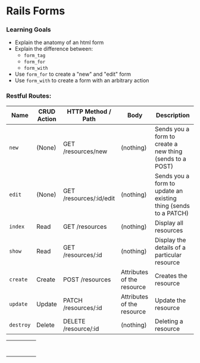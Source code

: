 # Rails Forms

### Learning Goals

- Explain the anatomy of an html form
- Explain the difference between:
  - `form_tag`
  - `form_for`
  - `form_with`
- Use `form_for` to create a "new" and "edit" form
- Use `form_with` to create a form with an arbitrary action





### Restful Routes:

| Name      | CRUD Action | HTTP Method / Path      | Body                       | Description                                                  |
| --------- | ----------- | ----------------------- | -------------------------- | ------------------------------------------------------------ |
| `new`     | (None)      | GET /resources/new      | (nothing)                  | Sends you a form to create a new thing (sends to a POST)     |
| `edit`    | (None)      | GET /resources/:id/edit | (nothing)                  | Sends you a form to update an existing thing (sends to a PATCH) |
| `index`   | Read        | GET /resources          | (nothing)                  | Display all resources                                        |
| `show`    | Read        | GET /resources/:id      | (nothing)                  | Display the details of a particular resource                 |
| `create`  | Create      | POST /resources         | Attributes of the resource | Creates the resource                                         |
| `update`  | Update      | PATCH /resources/:id    | Attributes of the resource | Update the resource                                          |
| `destroy` | Delete      | DELETE /resource/:id    | (nothing)                  | Deleting a resource                                          |

|      |      |      |      |      |
| ---- | ---- | ---- | ---- | ---- |
|      |      |      |      |      |
|      |      |      |      |      |
|      |      |      |      |      |
|      |      |      |      |      |
|      |      |      |      |      |
|      |      |      |      |      |
|      |      |      |      |      |
